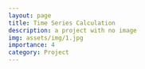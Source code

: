 ```yaml
---
layout: page
title: Time Series Calculation
description: a project with no image
img: assets/img/1.jpg
importance: 4
category: Project
---
```

